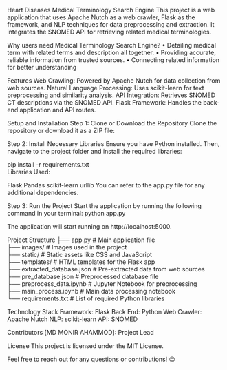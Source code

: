 Heart Diseases Medical Terminology Search Engine
This project is a web application that uses Apache Nutch as a web crawler, Flask as the framework, and NLP techniques for data preprocessing and extraction. It integrates the SNOMED API for retrieving related medical terminologies.

Why users need Medical Terminology Search Engine?
• Detailing medical term with related terms and description all
together.
• Providing accurate, reliable information from trusted sources.
• Connecting related information for better understanding

Features
Web Crawling: Powered by Apache Nutch for data collection from web sources.
Natural Language Processing: Uses scikit-learn for text preprocessing and similarity analysis.
API Integration: Retrieves SNOMED CT descriptions via the SNOMED API.
Flask Framework: Handles the back-end application and API routes.

Setup and Installation
Step 1: Clone or Download the Repository
Clone the repository or download it as a ZIP file:

Step 2: Install Necessary Libraries
Ensure you have Python installed. Then, navigate to the project folder and install the required libraries:

pip install -r requirements.txt  
Libraries Used:

Flask
Pandas
scikit-learn
urllib
You can refer to the app.py file for any additional dependencies.

Step 3: Run the Project
Start the application by running the following command in your terminal:
python app.py  

The application will start running on http://localhost:5000.

Project Structure
├── app.py                   # Main application file  
├── images/                  # Images used in the project  
├── static/                  # Static assets like CSS and JavaScript  
├── templates/               # HTML templates for the Flask app  
├── extracted_database.json  # Pre-extracted data from web sources  
├── pre_database.json        # Preprocessed database file  
├── preprocess_data.ipynb    # Jupyter Notebook for preprocessing  
├── main_process.ipynb       # Main data processing notebook  
└── requirements.txt         # List of required Python libraries  

Technology Stack
Framework: Flask
Back End: Python
Web Crawler: Apache Nutch
NLP: scikit-learn
API: SNOMED

Contributors
[MD MONIR AHAMMOD]: Project Lead

License
This project is licensed under the MIT License.

Feel free to reach out for any questions or contributions! 😊


